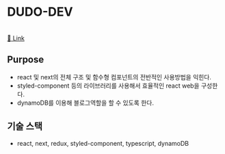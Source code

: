 # DUDO-DEV

<br />
<a href="https://twblne-dudo.vercel.app/">👀 Link</a>

## Purpose

- react 및 next의 전체 구조 및 함수형 컴포넌트의 전반적인 사용방법을 익힌다.
- styled-component 등의 라이브러리를 사용해서 효율적인 react web을 구성한다.
- dynamoDB를 이용해 블로그역할을 할 수 있도록 한다.

## 기술 스택

- react, next, redux, styled-component, typescript, dynamoDB
